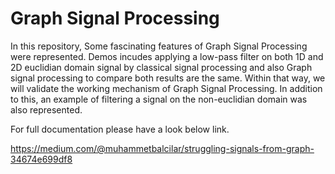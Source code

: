 # Graph Signal Processing

In this repository, Some fascinating features of Graph Signal Processing were represented. Demos incudes applying a low-pass filter on both 1D and 2D euclidian domain signal by classical signal processing and also Graph signal processing to compare both results are the same. Within that way, we will validate the working mechanism of Graph Signal Processing. In addition to this, an example of filtering a signal on the non-euclidian domain was also represented.

For full documentation please have a look below link.

https://medium.com/@muhammetbalcilar/struggling-signals-from-graph-34674e699df8
